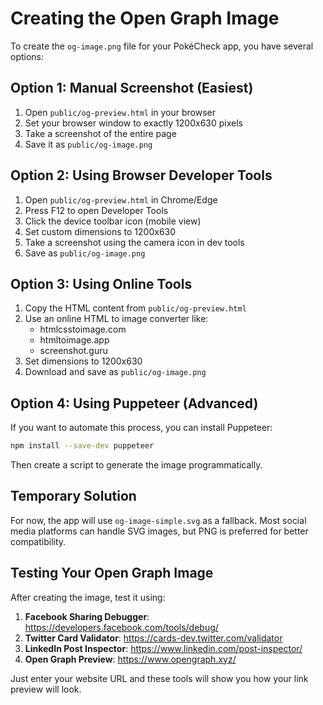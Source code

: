 # Creating the Open Graph Image

To create the `og-image.png` file for your PokéCheck app, you have several options:

## Option 1: Manual Screenshot (Easiest)

1. Open `public/og-preview.html` in your browser
2. Set your browser window to exactly 1200x630 pixels
3. Take a screenshot of the entire page
4. Save it as `public/og-image.png`

## Option 2: Using Browser Developer Tools

1. Open `public/og-preview.html` in Chrome/Edge
2. Press F12 to open Developer Tools
3. Click the device toolbar icon (mobile view)
4. Set custom dimensions to 1200x630
5. Take a screenshot using the camera icon in dev tools
6. Save as `public/og-image.png`

## Option 3: Using Online Tools

1. Copy the HTML content from `public/og-preview.html`
2. Use an online HTML to image converter like:
   - htmlcsstoimage.com
   - htmltoimage.app
   - screenshot.guru
3. Set dimensions to 1200x630
4. Download and save as `public/og-image.png`

## Option 4: Using Puppeteer (Advanced)

If you want to automate this process, you can install Puppeteer:

```bash
npm install --save-dev puppeteer
```

Then create a script to generate the image programmatically.

## Temporary Solution

For now, the app will use `og-image-simple.svg` as a fallback. Most social media platforms can handle SVG images, but PNG is preferred for better compatibility.

## Testing Your Open Graph Image

After creating the image, test it using:

1. **Facebook Sharing Debugger**: https://developers.facebook.com/tools/debug/
2. **Twitter Card Validator**: https://cards-dev.twitter.com/validator
3. **LinkedIn Post Inspector**: https://www.linkedin.com/post-inspector/
4. **Open Graph Preview**: https://www.opengraph.xyz/

Just enter your website URL and these tools will show you how your link preview will look.
